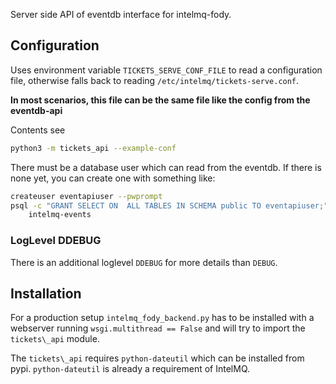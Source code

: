 Server side API of eventdb interface for intelmq-fody.

## Configuration
Uses environment variable ```TICKETS_SERVE_CONF_FILE``` to read
a configuration file, otherwise falls back to
reading `/etc/intelmq/tickets-serve.conf`.

**In most scenarios, this file can be the same file like the config from the eventdb-api**

Contents see
```sh
python3 -m tickets_api --example-conf
```
There must be a database user which can read from the eventdb.
If there is none yet, you can create one with something like:

```sh
createuser eventapiuser --pwprompt
psql -c "GRANT SELECT ON  ALL TABLES IN SCHEMA public TO eventapiuser;" \
    intelmq-events
```

### LogLevel DDEBUG

There is an additional loglevel `DDEBUG`
for more details than `DEBUG`.

## Installation
For a production setup `intelmq_fody_backend.py` has to be installed
with a webserver running `wsgi.multithread == False` and will try
to import the `tickets\_api` module.

The `tickets\_api` requires `python-dateutil` which can be installed from pypi.
`python-dateutil` is already a requirement of IntelMQ.
